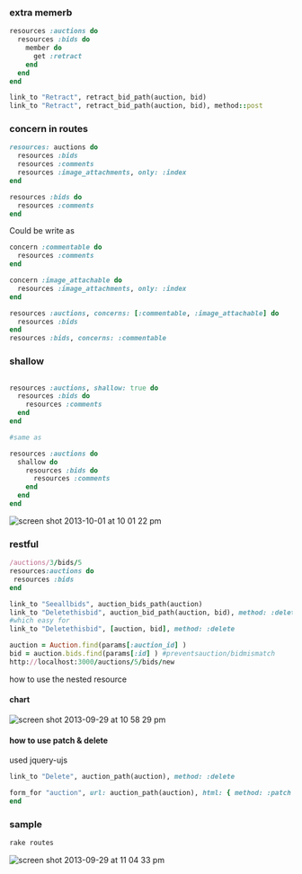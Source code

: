 ### extra memerb

```ruby
resources :auctions do 
  resources :bids do
    member do
      get :retract
    end
  end
end

link_to "Retract", retract_bid_path(auction, bid)
link_to "Retract", retract_bid_path(auction, bid), method::post
```



### concern in routes

```ruby
resources: auctions do
  resources :bids
  resources :comments
  resources :image_attachments, only: :index
end

resources :bids do
  resources :comments
end
```

Could be write as

```ruby
concern :commentable do
  resources :comments
end

concern :image_attachable do
  resources :image_attachments, only: :index
end
```

```ruby
resources :auctions, concerns: [:commentable, :image_attachable] do
  resources :bids
end
resources :bids, concerns: :commentable
```



### shallow

```ruby

resources :auctions, shallow: true do
  resources :bids do
    resources :comments
  end
end

#same as 

resources :auctions do
  shallow do
    resources :bids do
      resources :comments
    end
  end
end

```

![screen shot 2013-10-01 at 10 01 22 pm](https://f.cloud.github.com/assets/83296/1250784/a88fbe52-2b06-11e3-860b-0797acf026e0.png)


### restful

```ruby
/auctions/3/bids/5
resources:auctions do
 resources :bids
end

link_to "Seeallbids", auction_bids_path(auction)
link_to "Deletethisbid", auction_bid_path(auction, bid), method: :delete
#which easy for
link_to "Deletethisbid", [auction, bid], method: :delete

auction = Auction.find(params[:auction_id] )
bid = auction.bids.find(params[:id] ) #preventsauction/bidmismatch
http://localhost:3000/auctions/5/bids/new
```

how to use the nested resource
#### chart

![screen shot 2013-09-29 at 10 58 29 pm](https://f.cloud.github.com/assets/83296/1234530/46455bb6-297c-11e3-8e98-ab7021b110df.png)

#### how to use patch & delete

used jquery-ujs

```ruby
link_to "Delete", auction_path(auction), method: :delete
```

```ruby
form_for "auction", url: auction_path(auction), html: { method: :patch } do |f|
end
```
### sample

```ruby
rake routes
```

![screen shot 2013-09-29 at 11 04 33 pm](https://f.cloud.github.com/assets/83296/1234544/112cd0fc-297d-11e3-9e44-e05358abe3a9.png)



